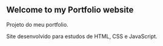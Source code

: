 ## Welcome to my Portfolio website

Projeto do meu portfolio.

Site desenvolvido para estudos de HTML, CSS e JavaScript.
